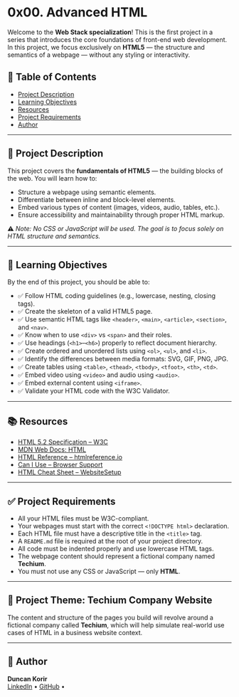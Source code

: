 # 0x00. Advanced HTML

Welcome to the **Web Stack specialization**! This is the first project in a series that introduces the core foundations of front-end web development. In this project, we focus exclusively on **HTML5** — the structure and semantics of a webpage — without any styling or interactivity.

## 📖 Table of Contents

- [Project Description](#project-description)
- [Learning Objectives](#learning-objectives)
- [Resources](#resources)
- [Project Requirements](#project-requirements)
- [Author](#author)

---

## 📘 Project Description

This project covers the **fundamentals of HTML5** — the building blocks of the web. You will learn how to:

- Structure a webpage using semantic elements.
- Differentiate between inline and block-level elements.
- Embed various types of content (images, videos, audio, tables, etc.).
- Ensure accessibility and maintainability through proper HTML markup.

⚠️ *Note: No CSS or JavaScript will be used. The goal is to focus solely on HTML structure and semantics.*

---

## 🎯 Learning Objectives

By the end of this project, you should be able to:

- ✅ Follow HTML coding guidelines (e.g., lowercase, nesting, closing tags).
- ✅ Create the skeleton of a valid HTML5 page.
- ✅ Use semantic HTML tags like `<header>`, `<main>`, `<article>`, `<section>`, and `<nav>`.
- ✅ Know when to use `<div>` vs `<span>` and their roles.
- ✅ Use headings (`<h1>`–`<h6>`) properly to reflect document hierarchy.
- ✅ Create ordered and unordered lists using `<ol>`, `<ul>`, and `<li>`.
- ✅ Identify the differences between media formats: SVG, GIF, PNG, JPG.
- ✅ Create tables using `<table>`, `<thead>`, `<tbody>`, `<tfoot>`, `<th>`, `<td>`.
- ✅ Embed video using `<video>` and audio using `<audio>`.
- ✅ Embed external content using `<iframe>`.
- ✅ Validate your HTML code with the W3C Validator.

---

## 📚 Resources

- [HTML 5.2 Specification – W3C](https://www.w3.org/TR/html52/)
- [MDN Web Docs: HTML](https://developer.mozilla.org/en-US/docs/Web/HTML)
- [HTML Reference – htmlreference.io](https://htmlreference.io)
- [Can I Use – Browser Support](https://caniuse.com/)
- [HTML Cheat Sheet – WebsiteSetup](https://websitesetup.org/html5-cheat-sheet/)

---

## ✅ Project Requirements

- All your HTML files must be W3C-compliant.
- Your webpages must start with the correct `<!DOCTYPE html>` declaration.
- Each HTML file must have a descriptive title in the `<title>` tag.
- A `README.md` file is required at the root of your project directory.
- All code must be indented properly and use lowercase HTML tags.
- The webpage content should represent a fictional company named **Techium**.
- You must not use any CSS or JavaScript — only **HTML**.

---

## 🏢 Project Theme: Techium Company Website

The content and structure of the pages you build will revolve around a fictional company called **Techium**, which will help simulate real-world use cases of HTML in a business website context.

---

## 👤 Author

**Duncan Korir**  
[LinkedIn](https://www.linkedin.com/in/duncorir) • [GitHub](https://www.github.com/duncorir) • 
